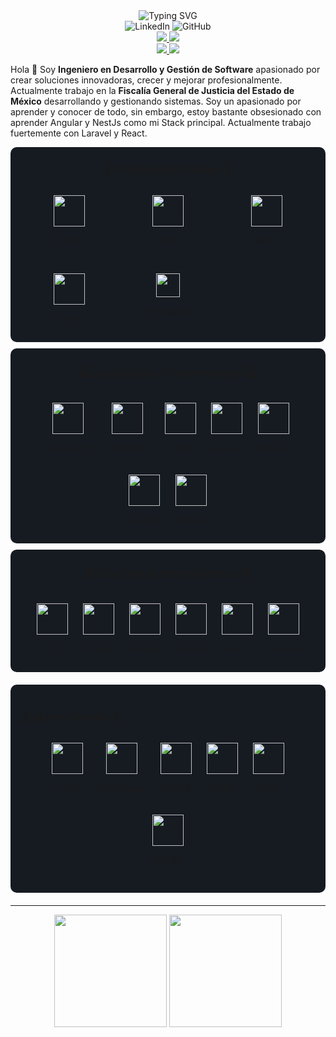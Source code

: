 <div align="center">
  <img src="https://readme-typing-svg.herokuapp.com?font=Fira+Code&size=25&duration=3000&pause=1000&color=DD0031&center=true&vCenter=true&width=435&lines=Angular+Development;NestJS+Backend;Laravel+Full+Stack;React+Frontend" alt="Typing SVG" />
</div>

<div align="center">
  <a href="https://www.linkedin.com/in/joel-gutierrez-nuñez-6133b5242" style="text-decoration: none;">
    <img src="https://img.shields.io/badge/LinkedIn-0077B5?style=for-the-badge&logo=linkedin&logoColor=white" alt="LinkedIn"/>
  </a>
  <a href="https://github.com/JoelGutierrezN" style="text-decoration: none;">
    <img src="https://img.shields.io/badge/GitHub-100000?style=for-the-badge&logo=github&logoColor=white" alt="GitHub"/>
  </a>
</div>

<div align="center">
  <a href="https://laravel.com">
    <img src="https://img.shields.io/badge/LARAVEL-%E2%AD%90%20AVANZADO-FF2D20?style=for-the-badge&labelColor=black" />
  </a>
  <a href="https://reactjs.org">
    <img src="https://img.shields.io/badge/REACT-%F0%9F%9B%A0%20AVANZADO-61DAFB?style=for-the-badge&labelColor=black" />
  </a>
  <br>
  <a href="https://angular.io">
    <img src="https://img.shields.io/badge/ANGULAR-%F0%9F%94%A5%20APASIONADO-DD0031?style=for-the-badge&labelColor=black" />
  </a>
  <a href="https://nestjs.com">
    <img src="https://img.shields.io/badge/NESTJS-%F0%9F%9A%80%20APASIONADO-E0234E?style=for-the-badge&labelColor=black" />
  </a>
</div>

Hola 👋 Soy **Ingeniero en Desarrollo y Gestión de Software** apasionado por crear soluciones innovadoras, crecer y
mejorar profesionalmente.
Actualmente trabajo en la **Fiscalía General de Justicia del Estado de México** desarrollando y gestionando sistemas.
Soy un apasionado por
aprender y conocer de todo, sin embargo, estoy bastante obsesionado con aprender Angular y NestJs como mi Stack
principal. Actualmente trabajo fuertemente con
Laravel y React.

<div style="background: #161B22; padding: 5px 20px; border-radius: 10px; margin: 10px 0;" align="center">
    <p style="font-weight: bold; font-size: 1.2rem">🎨 Frontend & Estilos 🎨</p>
    <div style="display: grid; grid-template-columns: repeat(auto-fit, minmax(120px, 1fr)); gap: 10px; justify-items: center; align-items: start;">
        <div style="display: inline-block; margin: 10px;">
          <img height="50" src="https://user-images.githubusercontent.com/25181517/192158954-f88b5814-d510-4564-b285-dff7d6400dad.png"/>
          <p>HTML5</p>
        </div>
        <div style="display: inline-block; margin: 10px;">
          <img height="50" src="https://user-images.githubusercontent.com/25181517/183898674-75a4a1b1-f960-4ea9-abcb-637170a00a75.png"/>
          <p>CSS3</p>
        </div>
        <div style="display: inline-block; margin: 10px;">
          <img height="50" src="https://user-images.githubusercontent.com/25181517/192158956-48192682-23d5-4bfc-9dfb-6511ade346bc.png"/>
          <p>SCSS</p>
        </div>
        <div style="display: inline-block; margin: 10px;">
          <img height="50" src="https://user-images.githubusercontent.com/25181517/202896760-337261ed-ee92-4979-84c4-d4b829c7355d.png"/>
          <p>Tailwind</p>
        </div>
        <div style="display: inline-block; margin: 10px;">
          <img height="38" src="https://skillicons.dev/icons?i=bootstrap"/>
          <p>Bootstrap</p>
        </div>
    </div>
</div>

<div style="background: #161B22; padding: 5px 20px; border-radius: 10px; margin: 10px 0;" align="center">
    <p style="font-weight: bold; font-size: 1.2rem">💻 Lenguajes & Frameworks 💻</p>
    <div style="display: inline-block; margin: 10px;">
      <img height="50" src="https://user-images.githubusercontent.com/25181517/117447155-6a868a00-af3d-11eb-9cfe-245df15c9f3f.png"/>
      <p>JavaScript</p>
    </div>
    <div style="display: inline-block; margin: 10px;">
      <img height="50" src="https://user-images.githubusercontent.com/25181517/183890598-19a0ac2d-e88a-4005-a8df-1ee36782fde1.png"/>
      <p>TypeScript</p>
    </div>
    <div style="display: inline-block; margin: 10px;">
      <img height="50" src="https://user-images.githubusercontent.com/25181517/183570228-6a040b9f-3ddf-47a2-a201-743121dac664.png"/>
      <p>PHP</p>
    </div>
    <div style="display: inline-block; margin: 10px;">
      <img height="50" src="https://github.com/marwin1991/profile-technology-icons/assets/136815194/519bfaf3-c242-431e-a269-876979f05574"/>
      <p>Laravel</p>
    </div>
    <div style="display: inline-block; margin: 10px;">
      <img height="50" src="https://user-images.githubusercontent.com/25181517/183859966-a3462d8d-1bc7-4880-b353-e2cbed900ed6.png"/>
      <p>Express</p>
    </div>
    <div style="display: inline-block; margin: 10px;">
      <img height="50" src="https://user-images.githubusercontent.com/25181517/183897015-94a058a6-b86e-4e42-a37f-bf92061753e5.png"/>
      <p>React</p>
    </div>
    <div style="display: inline-block; margin: 10px;">
      <img height="50" src="https://user-images.githubusercontent.com/25181517/183890595-779a7e64-3f43-4634-bad2-eceef4e80268.png"/>
      <p>Angular</p>
    </div>
</div>

<div style="background: #161B22; padding: 5px 20px; border-radius: 10px; margin: 10px 0;" align="center">
    <p style="font-weight: bold; font-size: 1.2rem">️🛠️️️️️️️ DevOps & Herramientas 🛠️</p>
    <div style="display: inline-block; margin: 10px;">
      <img height="50" src="https://user-images.githubusercontent.com/25181517/192108372-f71d70ac-7ae6-4c0d-8395-51d8870c2ef0.png"/>
      <p align="center">Git</p>
    </div>
    <div style="display: inline-block; margin: 10px;">
      <img height="50" src="https://user-images.githubusercontent.com/25181517/192108374-8da61ba1-99ec-41d7-80b8-fb2f7c0a4948.png"/>
      <p align="center">GitHub</p>
    </div>
    <div style="display: inline-block; margin: 10px;">
      <img height="50" src="https://user-images.githubusercontent.com/25181517/183568594-85e280a7-0d7e-4d1a-9028-c8c2209e073c.png"/>
      <p>Node.js</p>
    </div>
    <div style="display: inline-block; margin: 10px;">
      <img height="50" src="https://user-images.githubusercontent.com/25181517/121401671-49102800-c959-11eb-9f6f-74d49a5e1774.png"/>
      <p align="center">NPM</p>
    </div>
    <div style="display: inline-block; margin: 10px;">
      <img height="50" src="https://user-images.githubusercontent.com/25181517/183049794-a3dfaddd-22ee-4ffe-b0b4-549ccd4879f9.png"/>
      <p align="center">Yarn</p>
    </div>
    <div style="display: inline-block; margin: 10px;">
      <img height="50" src="https://user-images.githubusercontent.com/25181517/117207330-263ba280-adf4-11eb-9b97-0ac5b40bc3be.png"/>
      <p align="center">Docker</p>
    </div>
</div>

<div style="background: #161B22; padding: 20px; border-radius: 10px; margin: 20px 0;">
  <p style="font-weight: bold; font-size: 1.2rem">️🌱️️️️️️️ Aprendiendo 🌱</p>
  <div align="center">
    <div style="display: inline-block; margin: 10px;">
      <img height="50" src="https://user-images.githubusercontent.com/25181517/183423507-c056a6f9-1ba8-4312-a350-19bcbc5a8697.png"/>
      <p>Python</p>
    </div>
    <div style="display: inline-block; margin: 10px;">
      <img height="50" src="https://user-images.githubusercontent.com/25181517/183345121-36788a6e-5462-424a-be67-af1ebeda79a2.png"/>
      <p>Kubernetes</p>
    </div>
    <div style="display: inline-block; margin: 10px;">
      <img height="50" src="https://skillicons.dev/icons?i=nestjs"/>
      <p>NestJS</p>
    </div>
    <div style="display: inline-block; margin: 10px;">
      <img height="50" src="https://github.com/marwin1991/profile-technology-icons/assets/136815194/5f8c622c-c217-4649-b0a9-7e0ee24bd704"/>
      <p>FastAPI</p>
    </div>
    <div style="display: inline-block; margin: 10px;">
      <img height="50" src="https://user-images.githubusercontent.com/25181517/186150365-da1eccce-6201-487c-8649-45e9e99435fd.png"/>
      <p>Flutter</p>
    </div>
    <div style="display: inline-block; margin: 10px;">
      <img height="50" src="https://user-images.githubusercontent.com/25181517/183890595-779a7e64-3f43-4634-bad2-eceef4e80268.png"/>
      <p>Angular</p>
    </div>
  </div>
</div>

---

<div align="center">
  <img height="180em" src="https://github-readme-stats.vercel.app/api?username=JoelGutierrezN&show_icons=true&theme=radical&include_all_commits=true&count_private=true"/>
  <img height="180em" src="https://github-readme-streak-stats.herokuapp.com/?user=JoelGutierrezN&theme=radical"/>
</div>